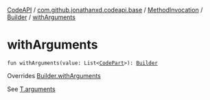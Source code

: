 [CodeAPI](../../../index.md) / [com.github.jonathanxd.codeapi.base](../../index.md) / [MethodInvocation](../index.md) / [Builder](index.md) / [withArguments](.)

# withArguments

`fun withArguments(value: List<`[`CodePart`](../../../com.github.jonathanxd.codeapi/-code-part/index.md)`>): `[`Builder`](index.md)

Overrides [Builder.withArguments](../../-argument-holder/-builder/with-arguments.md)

See [T.arguments](#)

